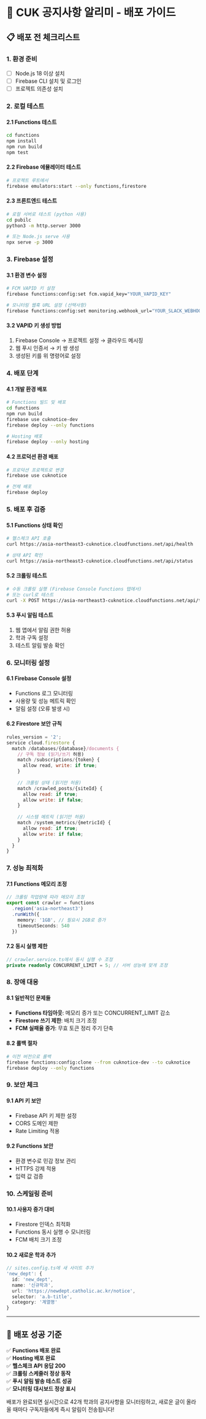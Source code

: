 # 🚀 CUK 공지사항 알리미 - 배포 가이드

## 📋 배포 전 체크리스트

### 1. 환경 준비
- [ ] Node.js 18 이상 설치
- [ ] Firebase CLI 설치 및 로그인
- [ ] 프로젝트 의존성 설치

### 2. 로컬 테스트

#### 2.1 Functions 테스트
```bash
cd functions
npm install
npm run build
npm test
```

#### 2.2 Firebase 에뮬레이터 테스트
```bash
# 프로젝트 루트에서
firebase emulators:start --only functions,firestore
```

#### 2.3 프론트엔드 테스트
```bash
# 로컬 서버로 테스트 (python 사용)
cd pubilc
python3 -m http.server 3000

# 또는 Node.js serve 사용
npx serve -p 3000
```

### 3. Firebase 설정

#### 3.1 환경 변수 설정
```bash
# FCM VAPID 키 설정
firebase functions:config:set fcm.vapid_key="YOUR_VAPID_KEY"

# 모니터링 웹훅 URL 설정 (선택사항)
firebase functions:config:set monitoring.webhook_url="YOUR_SLACK_WEBHOOK"
```

#### 3.2 VAPID 키 생성 방법
1. Firebase Console → 프로젝트 설정 → 클라우드 메시징
2. 웹 푸시 인증서 → 키 쌍 생성
3. 생성된 키를 위 명령어로 설정

### 4. 배포 단계

#### 4.1 개발 환경 배포
```bash
# Functions 빌드 및 배포
cd functions
npm run build
firebase use cuknotice-dev
firebase deploy --only functions

# Hosting 배포
firebase deploy --only hosting
```

#### 4.2 프로덕션 환경 배포
```bash
# 프로덕션 프로젝트로 변경
firebase use cuknotice

# 전체 배포
firebase deploy
```

### 5. 배포 후 검증

#### 5.1 Functions 상태 확인
```bash
# 헬스체크 API 호출
curl https://asia-northeast3-cuknotice.cloudfunctions.net/api/health

# 상태 API 확인
curl https://asia-northeast3-cuknotice.cloudfunctions.net/api/status
```

#### 5.2 크롤링 테스트
```bash
# 수동 크롤링 실행 (Firebase Console Functions 탭에서)
# 또는 curl로 테스트
curl -X POST https://asia-northeast3-cuknotice.cloudfunctions.net/api/test-crawl
```

#### 5.3 푸시 알림 테스트
1. 웹 앱에서 알림 권한 허용
2. 학과 구독 설정
3. 테스트 알림 발송 확인

### 6. 모니터링 설정

#### 6.1 Firebase Console 설정
- Functions 로그 모니터링
- 사용량 및 성능 메트릭 확인
- 알림 설정 (오류 발생 시)

#### 6.2 Firestore 보안 규칙
```javascript
rules_version = '2';
service cloud.firestore {
  match /databases/{database}/documents {
    // 구독 정보 (읽기/쓰기 허용)
    match /subscriptions/{token} {
      allow read, write: if true;
    }
    
    // 크롤링 상태 (읽기만 허용)
    match /crawled_posts/{siteId} {
      allow read: if true;
      allow write: if false;
    }
    
    // 시스템 메트릭 (읽기만 허용)
    match /system_metrics/{metricId} {
      allow read: if true;
      allow write: if false;
    }
  }
}
```

### 7. 성능 최적화

#### 7.1 Functions 메모리 조정
```typescript
// 크롤링 작업량에 따라 메모리 조정
export const crawler = functions
  .region('asia-northeast3')
  .runWith({
    memory: '1GB', // 필요시 2GB로 증가
    timeoutSeconds: 540
  })
```

#### 7.2 동시 실행 제한
```typescript
// crawler.service.ts에서 동시 실행 수 조정
private readonly CONCURRENT_LIMIT = 5; // 서버 성능에 맞게 조정
```

### 8. 장애 대응

#### 8.1 일반적인 문제들
- **Functions 타임아웃**: 메모리 증가 또는 CONCURRENT_LIMIT 감소
- **Firestore 쓰기 제한**: 배치 크기 조정
- **FCM 실패율 증가**: 무효 토큰 정리 주기 단축

#### 8.2 롤백 절차
```bash
# 이전 버전으로 롤백
firebase functions:config:clone --from cuknotice-dev --to cuknotice
firebase deploy --only functions
```

### 9. 보안 체크

#### 9.1 API 키 보안
- Firebase API 키 제한 설정
- CORS 도메인 제한
- Rate Limiting 적용

#### 9.2 Functions 보안
- 환경 변수로 민감 정보 관리
- HTTPS 강제 적용
- 입력 값 검증

### 10. 스케일링 준비

#### 10.1 사용자 증가 대비
- Firestore 인덱스 최적화
- Functions 동시 실행 수 모니터링
- FCM 배치 크기 조정

#### 10.2 새로운 학과 추가
```typescript
// sites.config.ts에 새 사이트 추가
'new_dept': {
  id: 'new_dept',
  name: '신규학과',
  url: 'https://newdept.catholic.ac.kr/notice',
  selector: 'a.b-title',
  category: '계열명'
}
```

---

## 🎯 배포 성공 기준

✅ **Functions 배포 완료**  
✅ **Hosting 배포 완료**  
✅ **헬스체크 API 응답 200**  
✅ **크롤링 스케줄러 정상 동작**  
✅ **푸시 알림 발송 테스트 성공**  
✅ **모니터링 대시보드 정상 표시**  

배포가 완료되면 실시간으로 42개 학과의 공지사항을 모니터링하고, 새로운 글이 올라올 때마다 구독자들에게 즉시 알림이 전송됩니다!